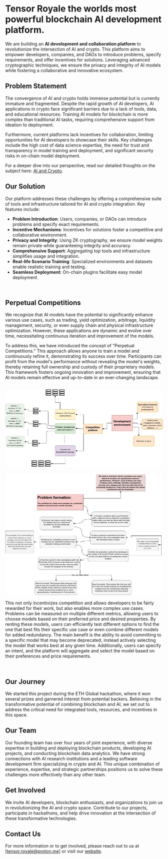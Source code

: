 # Tensor Royale the worlds most powerful blockchain AI development platform.


We are building an **AI development and collaboration platform** to revolutionize the intersection of AI and crypto. This platform aims to empower developers, companies, and DAOs to introduce problems, specify requirements, and offer incentives for solutions. Leveraging advanced cryptographic techniques, we ensure the privacy and integrity of AI models while fostering a collaborative and innovative ecosystem.


## Problem Statement

The convergence of AI and crypto holds immense potential but is currently immature and fragmented. Despite the rapid growth of AI developers, AI applications in crypto face significant barriers due to a lack of tools, data, and educational resources. Training AI models for blockchain is more complex than traditional AI tasks, requiring comprehensive support from ideation to deployment.

Furthermore, current platforms lack incentives for collaboration, limiting opportunities for AI developers to showcase their skills. Key challenges include the high cost of data science expertise, the need for trust and transparency in model training and deployment, and significant security risks in on-chain model deployment. 

For a deeper dive into our perspective, read our detailed thoughts on the subject here: [AI and Crypto](https://medium.com/@Snojj25/what-is-at-the-intersection-of-ai-and-crypto-9e6c6f0bdc84).

  
## Our Solution

Our platform addresses these challenges by offering a comprehensive suite of tools and infrastructure tailored for AI and crypto integration. Key features include:

- **Problem Introduction**: Users, companies, or DAOs can introduce problems and specify exact requirements.
- **Incentive Mechanisms**: Incentives for solutions foster a competitive and collaborative environment.
- **Privacy and Integrity**: Using ZK cryptography, we ensure model weights remain private while guaranteeing integrity and accuracy.
- **Comprehensive Support**: Aggregating top tools and infrastructure simplifies usage and integration.
- **Real-life Scenario Training**: Specialized environments and datasets enable realistic training and testing.
- **Seamless Deployment**: On-chain plugins facilitate easy model deployment.  

<br>

## Perpetual Competitions
We recognize that AI models have the potential to significantly enhance various use cases, such as trading, yield optimization, arbitrage, liquidity management, security, or even supply chain and physical infrastructure optimization. However, these applications are dynamic and evolve over time, necessitating continuous iteration and improvement of the models.

To address this, we have introduced the concept of "Perpetual Competitions." This approach allows anyone to train a model and continuously refine it, demonstrating its success over time. Participants can profit from the model's performance without revealing the model's weights, thereby retaining full ownership and custody of their proprietary models. This framework fosters ongoing innovation and improvement, ensuring that AI models remain effective and up-to-date in an ever-changing landscape.

![Architecture](https://github.com/royale-labs/.github/blob/main/profile/TensorRoyale-Page-1.jpg)
-
![Model validation](https://github.com/royale-labs/.github/blob/main/profile/TensorRoyale-Page-2.jpg)


This not only incentivizes competition and allows developers to be fairly rewarded for their work, but also enables more complex use cases. Problems can be measured on multiple different metrics, allowing users to choose models based on their preferred price and desired properties. By renting these models, users can efficiently test different options to find the one that best fits their specific use case or even combine different models for added redundancy. The main benefit is the ability to avoid committing to a specific model that may become deprecated, instead actively selecting the model that works best at any given time. Additionally, users can specify an intent, and the platform will aggregate and select the model based on their preferences and price requirements.

<br>

## Our Journey

We started this project during the ETH Global hackathon, where it won several prizes and garnered interest from potential backers. Believing in the transformative potential of combining blockchain and AI, we set out to address the critical need for integrated tools, resources, and incentives in this space.

## Our Team

Our founding team has over four years of joint experience, with diverse expertise in building and deploying blockchain products, developing AI projects, and conducting blockchain data analytics. We have strong connections with AI research institutions and a leading software development firm specializing in crypto and AI. This unique combination of experience, expertise, and strategic partnerships positions us to solve these challenges more effectively than any other team.


## Get Involved

We invite AI developers, blockchain enthusiasts, and organizations to join us in revolutionizing the AI and crypto space. Contribute to our projects, participate in hackathons, and help drive innovation at the intersection of these transformative technologies.

## Contact Us

For more information or to get involved, please reach out to us at [tensor.royale@proton.me] or visit our [website]().
